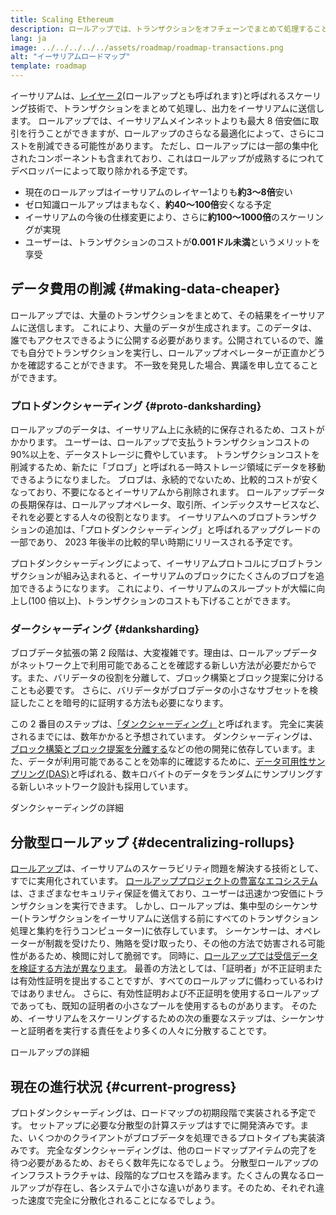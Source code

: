 ```yaml
---
title: Scaling Ethereum
description: ロールアップでは、トランザクションをオフチェーンでまとめて処理することで、ユーザーのコスト削減を実現しています。 しかし、現在のロールアップでは、データを使用するコストが高く、トランザクションを安価にすることが難しいという課題があります。 これについては、プロトダンクシャーディングによって解決できます。
lang: ja
image: ../../../../../assets/roadmap/roadmap-transactions.png
alt: "イーサリアムロードマップ"
template: roadmap
---
```


イーサリアムは、[レイヤー 2](/layer-2/#rollups)(ロールアップとも呼ばれます)と呼ばれるスケーリング技術で、トランザクションをまとめて処理し、出力をイーサリアムに送信します。 ロールアップでは、イーサリアムメインネットよりも最大 8 倍安価に取引を行うことができますが、ロールアップのさらなる最適化によって、さらにコストを削減できる可能性があります。 ただし、ロールアップには一部の集中化されたコンポーネントも含まれており、これはロールアップが成熟するにつれてデベロッパーによって取り除かれる予定です。

<InfoBanner mb={8} title="トランザクションコスト">
  <ul style="margin-bottom: 0">
    <li>現在のロールアップはイーサリアムのレイヤー1よりも<strong>約3～8倍</strong>安い</li>
    <li>ゼロ知識ロールアップはまもなく、<strong>約40～100倍</strong>安くなる予定</li>
    <li>イーサリアムの今後の仕様変更により、さらに<strong>約100～1000倍</strong>のスケーリングが実現</li>
    <li style="margin-bottom: 0">ユーザーは、トランザクションのコストが<strong>0.001ドル未満</strong>というメリットを享受</li>
  </ul>
</InfoBanner>

## データ費用の削減 {#making-data-cheaper}

ロールアップでは、大量のトランザクションをまとめて、その結果をイーサリアムに送信します。 これにより、大量のデータが生成されます。このデータは、誰でもアクセスできるように公開する必要があります。公開されているので、誰でも自分でトランザクションを実行し、ロールアップオペレーターが正直かどうかを確認することができます。 不一致を発見した場合、異議を申し立てることができます。

### プロトダンクシャーディング {#proto-danksharding}

ロールアップのデータは、イーサリアム上に永続的に保存されるため、コストがかかります。 ユーザーは、ロールアップで支払うトランザクションコストの 90%以上を、データストレージに費やしています。 トランザクションコストを削減するため、新たに「ブロブ」と呼ばれる一時ストレージ領域にデータを移動できるようになりました。 ブロブは、永続的でないため、比較的コストが安くなっており、不要になるとイーサリアムから削除されます。 ロールアップデータの長期保存は、ロールアップオペレータ、取引所、インデックスサービスなど、それを必要とする人々の役割となります。 イーサリアムへのブロブトランザクションの追加は、「プロトダンクシャーディング」と呼ばれるアップグレードの一部であり、 2023 年後半の比較的早い時期にリリースされる予定です。

プロトダンクシャーディングによって、イーサリアムプロトコルにブロブトランザクションが組み込まれると、イーサリアムのブロックにたくさんのブロブを追加できるようになります。 これにより、イーサリアムのスループットが大幅に向上し(100 倍以上)、トランザクションのコストも下げることができます。

### ダークシャーディング {#danksharding}

ブロブデータ拡張の第 2 段階は、大変複雑です。理由は、ロールアップデータがネットワーク上で利用可能であることを確認する新しい方法が必要だからです。また、バリデータの役割を分離して、ブロック構築とブロック提案に分けることも必要です。 さらに、バリデータがブロブデータの小さなサブセットを検証したことを暗号的に証明する方法も必要になります。

この 2 番目のステップは、[「ダンクシャーディング」](/roadmap/danksharding/)と呼ばれます。 完全に実装されるまでには、数年かかると予想されています。 ダンクシャーディングは、[ブロック構築とブロック提案を分離する](/roadmap/pbs)などの他の開発に依存しています。また、データが利用可能であることを効率的に確認するために、[データ可用性サンプリング(DAS)](/developers/docs/data-availability)と呼ばれる、数キロバイトのデータをランダムにサンプリングする新しいネットワーク設計も採用しています。

<ButtonLink variant="outline-color" to="/roadmap/danksharding/">ダンクシャーディングの詳細</ButtonLink>

## 分散型ロールアップ {#decentralizing-rollups}

[ロールアップ](/layer-2)は、イーサリアムのスケーラビリティ問題を解決する技術として、すでに実用化されています。 [ロールアッププロジェクトの豊富なエコシステム](https://l2beat.com/scaling/tvl)は、さまざまなセキュリティ保証を備えており、ユーザーは迅速かつ安価にトランザクションを実行できます。 しかし、ロールアップは、集中型のシーケンサー(トランザクションをイーサリアムに送信する前にすべてのトランザクション処理と集約を行うコンピューター)に依存しています。 シーケンサーは、オペレーターが制裁を受けたり、賄賂を受け取ったり、その他の方法で妨害される可能性があるため、検閲に対して脆弱です。 同時に、[ロールアップでは受信データを検証する方法が異なります](https://l2beat.com)。 最善の方法としては、「証明者」が不正証明または有効性証明を提出することですが、すべてのロールアップに備わっているわけではありません。 さらに、有効性証明および不正証明を使用するロールアップであっても、既知の証明者の小さなプールを使用するものがあります。 そのため、イーサリアムをスケーリングするための次の重要なステップは、シーケンサーと証明者を実行する責任をより多くの人々に分散することです。

<ButtonLink variant="outline-color" to="/developers/docs/scaling/">ロールアップの詳細</ButtonLink>

## 現在の進行状況 {#current-progress}

プロトダンクシャーディングは、ロードマップの初期段階で実装される予定です。 セットアップに必要な分散型の計算ステップはすでに開発済みです。また、いくつかのクライアントがブロブデータを処理できるプロトタイプも実装済みです。 完全なダンクシャーディングは、他のロードマップアイテムの完了を待つ必要があるため、おそらく数年先になるでしょう。 分散型ロールアップのインフラストラクチャは、段階的なプロセスを踏みます。たくさんの異なるロールアップが存在し、各システムで小さな違いがあります。そのため、それぞれ違った速度で完全に分散化されることになるでしょう。
